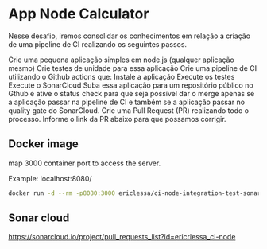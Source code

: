 # App Node Calculator

Nesse desafio, iremos consolidar os conhecimentos em relação a criação de uma pipeline de CI realizando os seguintes passos.

Crie uma pequena aplicação simples em node.js (qualquer aplicação mesmo)
Crie testes de unidade para essa aplicação
Crie uma pipeline de CI utilizando o Github actions que:
Instale a aplicação
Execute os testes
Execute o SonarCloud
Suba essa aplicação para um repositório público no Gthub e ative o status check para que seja possível dar o merge apenas se a aplicação passar na pipeline de CI e também se a aplicação passar no quality gate do SonarCloud.
Crie uma Pull Request (PR) realizando todo o processo.
Informe o link da PR abaixo para que possamos corrigir.

## Docker image

map 3000 container port to access the server.

Example: localhost:8080/

```bash
docker run -d --rm -p8080:3000 ericlessa/ci-node-integration-test-sonar-docker
```

## Sonar cloud

https://sonarcloud.io/project/pull_requests_list?id=ericrlessa_ci-node

